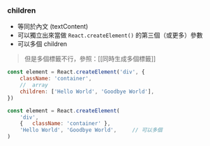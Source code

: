 ### children
- 等同於內文 (textContent)
- 可以獨立出來當做 `React.createElement()` 的第三個（或更多）參數
- 可以多個 children

> 但是多個標籤不行，參照：[[同時生成多個標籤]]

```js
const element = React.createElement('div', {
	className: 'container',
	//  array
	children: ['Hello World', 'Goodbye World'],
})
```
```js
const element = React.createElement(
	'div', 
	{	className: 'container' },
	'Hello World', 'Goodbye World', 	// 可以多個
)
```